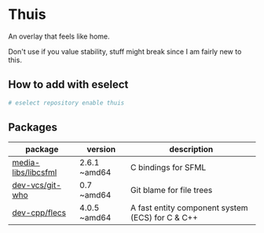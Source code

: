 # Thuis

An overlay that feels like home.

Don't use if you value stability, stuff might break since I am fairly new to
this.

## How to add with eselect

```sh
# eselect repository enable thuis
```

## Packages

| package | version | description |
| --- | --- | --- |
| [media-libs/libcsfml](https://github.com/SFML/CSFML) | 2.6.1 ~amd64 | C bindings for SFML |
| [dev-vcs/git-who](https://github.com/sinclairtarget/git-who) | 0.7 ~amd64 | Git blame for file trees |
| [dev-cpp/flecs](https://github.com/SanderMertens/flecs) | 4.0.5 ~amd64 | A fast entity component system (ECS) for C & C++ |
